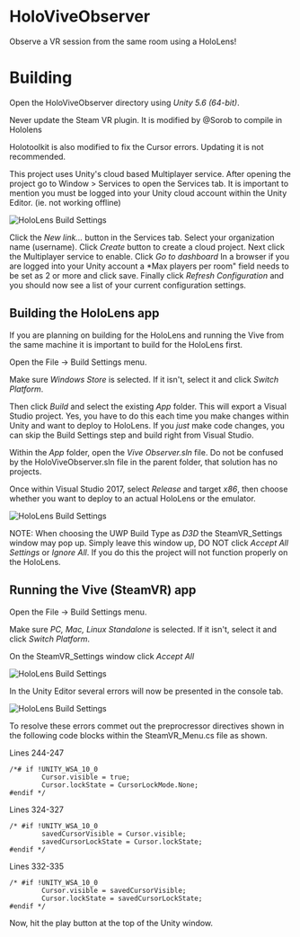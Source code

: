 # HoloViveObserver
Observe a VR session from the same room using a HoloLens!

# Building
Open the HoloViveObserver directory using *Unity 5.6 (64-bit)*.

Never update the Steam VR plugin. It is modified by @Sorob to compile in Hololens

Holotoolkit is also modified to fix the Cursor errors. Updating it is not recommended.

This project uses Unity's cloud based Multiplayer service.  After opening the project
 go to Window > Services to open the Services tab.  It is important to mention you 
 must be logged into your Unity cloud account within the Unity Editor. (ie. not working offline)
 
![HoloLens Build Settings](HoloViveObserver/Screenshots/services_tab.png)

Click the *New link...* button in the Services tab. Select your organization name 
(username). Click *Create* button to create a cloud project.  Next click the
Multiplayer service to enable.  Click *Go to dashboard* In a browser if you are
 logged into your Unity account a *Max players per room" field needs to be set as
 2 or more and click save. Finally click _Refresh Configuration_ and you should
 now see a list of your current configuration settings.
 
## Building the HoloLens app
If you are planning on building for the HoloLens and running the Vive from the same
 machine it is important to build for the HoloLens
first.

Open the File -> Build Settings menu.

Make sure *Windows Store* is selected. If it isn't, select it and click
*Switch Platform*.

Then click *Build* and select the existing *App* folder. This will export
a Visual Studio project. Yes, you have to do this each time you make changes
within Unity and want to deploy to HoloLens. If you *just* make code changes,
you can skip the Build Settings step and build right from Visual Studio.

Within the *App* folder, open the *Vive Observer.sln* file. Do not be confused
by the HoloViveObserver.sln file in the parent folder, that solution has no
projects.

Once within Visual Studio 2017, select *Release* and target *x86*, then choose
whether you want to deploy to an actual HoloLens or the emulator.  

![HoloLens Build Settings](HoloViveObserver/Screenshots/SteamVR_Settings_Do_Not_Press.png)

NOTE: When choosing the UWP Build Type as *D3D* the SteamVR_Settings window may pop up.  Simply
leave this window up, DO NOT click *Accept All Settings* or *Ignore All*.  If you do this
the project will not function properly on the HoloLens.

## Running the Vive (SteamVR) app
Open the File -> Build Settings menu.

Make sure *PC, Mac, Linux Standalone* is selected. If it isn't, select it and click
*Switch Platform*.

On the SteamVR_Settings window click *Accept All*

![HoloLens Build Settings](HoloViveObserver/Screenshots/SteamVR_Settings.png)

In the Unity Editor several errors will now be presented in the console tab.

![HoloLens Build Settings](HoloViveObserver/Screenshots/Script_Errors.png)

To resolve these errors commet out the preprocressor directives shown in the following code blocks
within the SteamVR_Menu.cs file as shown.

Lines 244-247
~~~~
/*# if !UNITY_WSA_10_0
        Cursor.visible = true;
		Cursor.lockState = CursorLockMode.None;
#endif */
~~~~

Lines 324-327
~~~~
/* #if !UNITY_WSA_10_0
		savedCursorVisible = Cursor.visible;
		savedCursorLockState = Cursor.lockState;
#endif */
~~~~

Lines 332-335
~~~~
/* #if !UNITY_WSA_10_0
		Cursor.visible = savedCursorVisible;
		Cursor.lockState = savedCursorLockState;
#endif */
~~~~

Now, hit the play button at the top of the Unity window.

